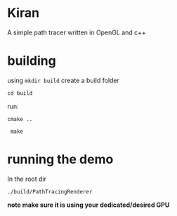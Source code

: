 # Kiran
A simple path tracer written in OpenGL and c++


# building
using ```mkdir build``` create a build folder  
  
```cd build```
  
run:
  
```cmake ..```  
  
``` make```    

# running the demo  
  
In the root dir  

```./build/PathTracingRenderer```
  
**note make sure it is using your dedicated/desired GPU**
